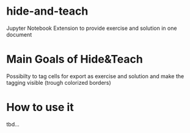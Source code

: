 # hide-and-teach
Jupyter Notebook Extension to provide exercise and solution in one document

# Main Goals of Hide&Teach
Possibilty to tag cells for export as exercise and solution and make the tagging visible (trough colorized borders)

# How to use it
tbd...



